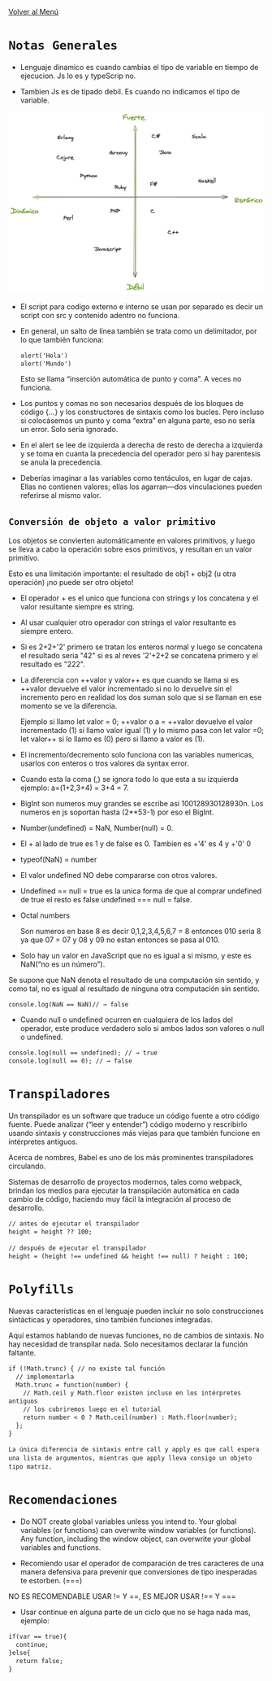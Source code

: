 [Volver al Menú](../root.md)

# `Notas Generales`

- Lenguaje dinamico es cuando cambias el tipo de variable en tiempo de ejecucion. Js lo es y typeScrip no.

- Tambien Js es de tipado debil. Es cuando no indicamos el tipo de variable.

<img src="typed.png" width="600">

- El script para codigo externo e interno se usan por separado es decir un script con src y contenido adentro no funciona.

- En general, un salto de línea también se trata como un delimitador, por lo que también funciona:

  ```
  alert('Hola')
  alert('Mundo')
  ```

  Esto se llama “inserción automática de punto y coma”. A veces no funciona.

- Los puntos y comas no son necesarios después de los bloques de código {...} y los constructores de sintaxis como los bucles. Pero incluso si colocásemos un punto y coma “extra” en alguna parte, eso no sería un error. Solo sería ignorado.

- En el alert se lee de izquierda a derecha de resto de derecha a izquierda y se toma en cuanta la precedencia del operador pero si hay parentesis se anula la precedencia.

- Deberías imaginar a las variables como tentáculos, en lugar de cajas. Ellas no contienen valores; ellas los agarran—dos vinculaciones pueden referirse al mismo valor.

## `Conversión de objeto a valor primitivo`

Los objetos se convierten automáticamente en valores primitivos, y luego se lleva a cabo la operación sobre esos primitivos, y resultan en un valor primitivo.

Esto es una limitación importante: el resultado de obj1 + obj2 (u otra operación) ¡no puede ser otro objeto!

- El operador + es el unico que funciona con strings y los concatena y el valor resultante siempre es string.

- Al usar cualquier otro operador con strings el valor resultante es siempre entero.

- Si es 2+2+'2' primero se tratan los enteros normal y luego se concatena el resultado seria "42" si es al reves '2'+2+2 se concatena primero y el resultado es "222".

- La diferencia con ++valor y valor++ es que cuando se llama si es ++valor devuelve el valor incrementado si no lo devuelve sin el incremento pero en realidad los dos suman solo que si se llaman en ese momento se ve la diferencia.

  Ejemplo si llamo let valor = 0; ++valor o a = ++valor devuelve el valor incrementado (1) si llamo valor igual (1) y lo mismo pasa con let valor =0; let valor++ si lo llamo es (0) pero si llamo a valor es (1).

- El incremento/decremento solo funciona con las variables numericas, usarlos con enteros o tros valores da syntax error.

- Cuando esta la coma (,) se ignora todo lo que esta a su izquierda ejemplo: a=(1+2,3+4) = 3+4 = 7.

- BigInt son numeros muy grandes se escribe asi 100128930128930n. Los numeros en js soportan hasta (2\*\*53-1) por eso el BigInt.

- Number(undefined) = NaN, Number(null) = 0.

- El + al lado de true es 1 y de false es 0. Tambien es +'4' es 4 y +'0' 0

- typeof(NaN) = number

- El valor undefined NO debe compararse con otros valores.

- Undefined == null = true es la unica forma de que al comprar undefined de true el resto es false undefined === null = false.

- Octal numbers

  Son numeros en base 8 es decir 0,1,2,3,4,5,6,7 = 8 entonces 010 seria 8 ya que 07 = 07 y 08 y 09 no estan entonces se pasa al 010.

- Solo hay un valor en JavaScript que no es igual a si mismo, y este es NaN(“no es un número”).

Se supone que NaN denota el resultado de una computación sin sentido, y como tal, no es igual al resultado de ninguna otra computación sin sentido.

```
console.log(NaN == NaN)// → false
```

- Cuando null o undefined ocurren en cualquiera de los lados del operador, este produce verdadero solo si ambos lados son valores o null o undefined.

```
console.log(null == undefined); // → true
console.log(null == 0); // → false
```

# `Transpiladores`

Un transpilador es un software que traduce un código fuente a otro código fuente.
Puede analizar (“leer y entender”) código moderno y rescribirlo usando sintaxis y construcciones más viejas para que también funcione en intérpretes antiguos.

Acerca de nombres, Babel es uno de los más prominentes transpiladores circulando.

Sistemas de desarrollo de proyectos modernos, tales como webpack, brindan los medios
para ejecutar la transpilación automática en cada cambio de código, haciendo muy fácil la integración al proceso de desarrollo.

```
// antes de ejecutar el transpilador
height = height ?? 100;

// después de ejecutar el transpilador
height = (height !== undefined && height !== null) ? height : 100;
```

# `Polyfills`

Nuevas características en el lenguaje pueden incluir no solo construcciones sintácticas y operadores, sino también funciones integradas.

Aquí estamos hablando de nuevas funciones, no de cambios de sintaxis. No hay necesidad de transpilar nada. Solo necesitamos declarar la función faltante.

```
if (!Math.trunc) { // no existe tal función
  // implementarla
  Math.trunc = function(number) {
    // Math.ceil y Math.floor existen incluso en los intérpretes antiguos
    // los cubriremos luego en el tutorial
    return number < 0 ? Math.ceil(number) : Math.floor(number);
  };
}
```

`La única diferencia de sintaxis entre call y apply es que call espera una lista de argumentos, mientras que apply lleva consigo un objeto tipo matriz.`

# `Recomendaciones`

- Do NOT create global variables unless you intend to.
  Your global variables (or functions) can overwrite window variables (or functions).
  Any function, including the window object, can overwrite your global variables and functions.

- Recomiendo usar el operador de comparación de tres caracteres de una manera defensiva para prevenir que conversiones de tipo inesperadas te estorben. (===)

NO ES RECOMENDABLE USAR != Y ==, ES MEJOR USAR !== Y ===

- Usar continue en alguna parte de un ciclo que no se haga nada mas, ejemplo:

```
if(var == true){
  continue;
}else{
  return false;
}
```
